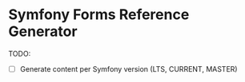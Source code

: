 # Symfony Forms Reference Generator

TODO:
- [ ] Generate content per Symfony version (LTS, CURRENT, MASTER)
